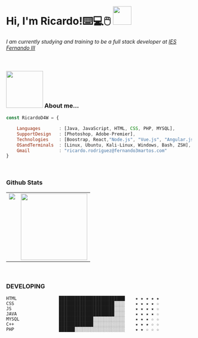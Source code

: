 
<h1 aling="center"> Hi, I'm Ricardo!⌨️💻🖱️  <img src="https://c.tenor.com/0w2u_oxohEEAAAAM/popcat-pamp.gif" width="50"> </h1>

<p> <em> I am currently studying and training to be a full stack developer at <a href="https://web.iesfernandoiii.es/">IES Fernando III </a> </em> </p>

<br>


<p  aling='center'>

 ### <img src="https://orig11.deviantart.net/dcab/f/2011/158/1/6/nyan_cat_by_valcreon-d3iapfh.gif" width="100" /> About me...  

</p>


```js
const RicardoD4W = {

    Languages       : [Java, JavaScript, HTML, CSS, PHP, MYSQL],
    SupportDesign   : [Photoshop, Adobe-Premier],
    Technologies    : [Boostrap, React,"Node.js", "Vue.js", "Angular.js", GSAP, NETLIFY, GIT, GITHUB, DOCKER],  
    OSandTerminals  : [Linux, Ubuntu, Kali-Linux, Windows, Bash, ZSH],
    Gmail           : "ricardo.rodriguez@fernando3martos.com"    
}  


```



   <br> 
   
   
  
### Github Stats

<table>
  <tr>
    <td valign="top"><img src="https://github-readme-stats.vercel.app/api/top-langs/?username=RicardoD4W&theme=radical&card_width=450em)](https://github.com/RicardoD4W/RicardoD4W/github-readme-stats"/></td>
    <td valign="top"><img height="180em" src="https://github-readme-stats.vercel.app/api?username=RicardoD4W&show_icons=true&hide_border=true&&count_private=true&include_all_commits=true&theme=radical&hide_stars=false" /></td>
  </tr>
</table>



 <br> 
 
### DEVELOPING


```text 
HTML                █████████████████████████    ★ ★ ★ ★ ★
CSS                 █████████████████████░░░░    ★ ★ ★ ★ ☆
JS                  █████████████████████░░░░    ★ ★ ★ ★ ☆
JAVA                █████████████████████░░░░    ★ ★ ★ ★ ☆
MYSQL               █████████████░░░░░░░░░░░░    ★ ★ ★ ☆ ☆
C++                 █████████████░░░░░░░░░░░░    ★ ★ ★ ☆ ☆
PHP                 ██████░░░░░░░░░░░░░░░░░░░    ★ ★ ☆ ☆ ☆
```







